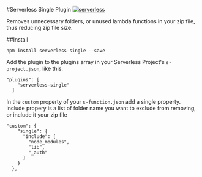 #Serverless Single Plugin
[![serverless](http://public.serverless.com/badges/v3.svg)](http://www.serverless.com)

Removes unnecessary folders, or unused lambda functions in your zip file, thus reducing zip file size.

##Install

```
npm install serverless-single --save
```

Add the plugin to the plugins array in your Serverless Project's `s-project.json`, like this:

```
"plugins": [
    "serverless-single"
  ]
```

In the `custom` property of your `s-function.json` add a single property. include propery is a list of folder name you want to exclude from removing, or include it your zip file
```
"custom": {
    "single": {
      "include": [
        "node_modules",
        "lib",
        "_auth"
      ]
    }
  },
```
 
